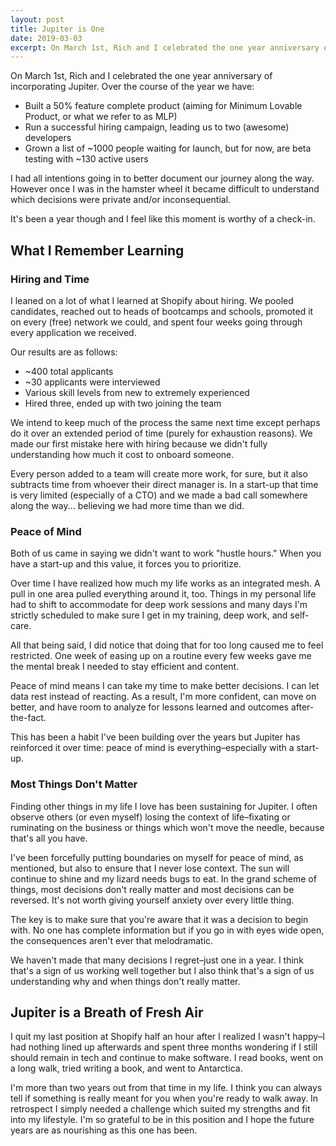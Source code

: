 ```yaml
---
layout: post
title: Jupiter is One
date: 2019-03-03
excerpt: On March 1st, Rich and I celebrated the one year anniversary of incorporating Jupiter. Over the course
---
```


On March 1st, Rich and I celebrated the one year anniversary of incorporating Jupiter. Over the course of the year we have:

- Built a 50% feature complete product (aiming for Minimum Lovable Product, or what we refer to as MLP)
- Run a successful hiring campaign, leading us to two (awesome) developers
- Grown a list of ~1000 people waiting for launch, but for now, are beta testing with ~130 active users

I had all intentions going in to better document our journey along the way. However once I was in the hamster wheel it became difficult to understand which decisions were private and/or inconsequential.

It's been a year though and I feel like this moment is worthy of a check-in.

## What I Remember Learning

### Hiring and Time

I leaned on a lot of what I learned at Shopify about hiring. We pooled candidates, reached out to heads of bootcamps and schools, promoted it on every (free) network we could, and spent four weeks going through every application we received.

Our results are as follows:
- ~400 total applicants
- ~30 applicants were interviewed
- Various skill levels from new to extremely experienced
- Hired three, ended up with two joining the team

We intend to keep much of the process the same next time except perhaps do it over an extended period of time (purely for exhaustion reasons). We made our first mistake here with hiring because we didn't fully understanding how much it cost to onboard someone.

Every person added to a team will create more work, for sure, but it also subtracts time from whoever their direct manager is. In a start-up that time is very limited (especially of a CTO) and we made a bad call somewhere along the way... believing we had more time than we did.

### Peace of Mind

Both of us came in saying we didn't want to work "hustle hours." When you have a start-up and this value, it forces you to prioritize.

Over time I have realized how much my life works as an integrated mesh. A pull in one area pulled everything around it, too. Things in my personal life had to shift to accommodate for deep work sessions and many days I'm strictly scheduled to make sure I get in my training, deep work, and self-care.

All that being said, I did notice that doing that for too long caused me to feel restricted. One week of easing up on a routine every few weeks gave me the mental break I needed to stay efficient and content.

Peace of mind means I can take my time to make better decisions. I can let data rest instead of reacting. As a result, I'm more confident, can move on better, and have room to analyze for lessons learned and outcomes after-the-fact.

This has been a habit I've been building over the years but Jupiter has reinforced it over time: peace of mind is everything–especially with a start-up.

### Most Things Don't Matter

Finding other things in my life I love has been sustaining for Jupiter. I often observe others (or even myself) losing the context of life–fixating or ruminating on the business or things which won't move the needle, because that's all you have.

I've been forcefully putting boundaries on myself for peace of mind, as mentioned, but also to ensure that I never lose context. The sun will continue to shine and my lizard needs bugs to eat. In the grand scheme of things, most decisions don't really matter and most decisions can be reversed. It's not worth giving yourself anxiety over every little thing.

The key is to make sure that you're aware that it was a decision to begin with. No one has complete information but if you go in with eyes wide open, the consequences aren't ever that melodramatic. 

We haven't made that many decisions I regret–just one in a year. I think that's a sign of us working well together but I also think that's a sign of us understanding why and when things don't really matter.

## Jupiter is a Breath of Fresh Air

I quit my last position at Shopify half an hour after I realized I wasn't happy–I had nothing lined up afterwards and spent three months wondering if I still should remain in tech and continue to make software. I read books, went on a long walk, tried writing a book, and went to Antarctica.

I'm more than two years out from that time in my life. I think you can always tell if something is really meant for you when you're ready to walk away. In retrospect I simply needed a challenge which suited my strengths and fit into my lifestyle. I'm so grateful to be in this position and I hope the future years are as nourishing as this one has been.